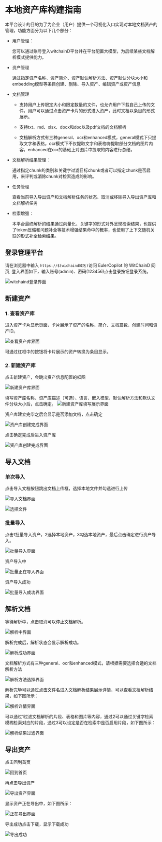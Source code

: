 # 本地资产库构建指南

本平台设计的目的为了为企业（用户）提供一个可视化入口实现对本地文档资产的管理，功能方面分为以下几个部分：
- 用户管理：
  
  您可以通过账号登入witchainD平台并在平台配置大模型，为后续某些文档解析模式提供能力。
- 资产管理
  
  通过指定资产名称、资产简介、资产默认解析方法、资产默认分块大小和embedding模型等条目创建、删除、导入资产、编辑资产或资产信息
- 文档管理
  
  - 支持用户上传限定大小和限定数量的文件，也允许用户下载自己上传的文件，用户可以通过点击资产卡片的形式进入资产，此时文档以条目的形式展示。

  - 支持txt、md、xlsx、docx和doc以及pdf文档的文档解析
  - 文档解析方式有三种general、ocr和enhanced模式，general模式下只提取文字和表格，ocr模式下不仅提取文字和表格嗨提取部分文档的图片内容，enhanced在ocr的基础上对图片中提取的内容进行总结。

- 文档解析结果管理：
  
  通过指定chunk的类别和关键字过滤目标chunk或者可以指定chunk是否启用，来评判或消除chunk对检索造成的影响。
- 任务管理
  
  查看当前导入导出资产和文档解析任务的状态、取消或移除导入导出资产库和文档解析任务
- 检索增强：
  
  本平台最终解析的结果通过向量化、关键字的形式对外呈现检索结果，也提供了token压缩和问题补全等技术增强结果命中的概率，也使用了上下文随机关联的形式补全检索结果。

## 登录管理平台

请在浏览器中输入 `https://$(wichaind域名)`访问 EulerCopilot 的 WitChainD 网页,
登入界面如下，输入账号(admin)、密码(123456)点击登录按钮登录系统。

![witchaind登录界面](./pictures/witChainD/witchaind登录界面.png)

## 新建资产

### 1. 查看资产库
进入资产卡片显示页面，卡片展示了资产的名称、简介、文档篇数、创建时间和资产ID。

![查看资产库界面](./pictures/witChainD/查看资产库界面.png)

可通过红框中的按钮将卡片展示的资产转换为条目显示。

### 2. 新建资产库
点击新建资产，会跳出资产信息配置的框图

![新建资产库界面](./pictures/witChainD/新建资产库界面.png)

填写资产库名称、资产库描述（可选）、语言、嵌入模型、默认解析方法和默认文件分块大小后，点击确定。
![新建资产库填写展示界面](./pictures/witChainD/新建资产库填写展示界面.png)

资产库建立完毕之后会显示是否添加文档，点击确定

![资产库创建完成界面](./pictures/witChainD/资产库创建完成界面.png)

点击确定完成后进入资产库

![资产库创建完成界面](./pictures/witChainD/进入资产库界面.png)

## 导入文档

### 单次导入

点击导入文档按钮跳出文档上传框，选择本地文件并勾选进行上传

![导入文档界面](./pictures/witChainD/导入文档界面.png)

![选择文件](./pictures/witChainD/选择文件.png)

### 批量导入

点击1批量导入资产，2选择本地资产，3勾选本地资产，最后点击确定进行资产导入。

![批量导入界面](./pictures/witChainD/批量导入界面.png)

资产导入中

![批量正在导入界面](./pictures/witChainD/批量正在导入界面.png)

资产导入成功

![批量导入成功界面](./pictures/witChainD/批量导入成功界面.png)


## 解析文档

等待解析中，点击取消可以停止文档解析。

![解析中界面](./pictures/witChainD/解析中界面.png)

解析完成后，解析状态会显示解析成功。

![解析成功界面](./pictures/witChainD/解析成功界面.png)

文档解析方式有三种general、ocr和enhanced模式，请根据需要选择合适的文档解析方法

![解析方法选择界面](./pictures/witChainD/解析方法选择界面.png)

解析完毕可以通过点击文件名进入文档解析结果展示详情，可以查看文档解析结果，如下图所示：

![解析详情界面](./pictures/witChainD/解析详情界面.png)

可以通过1过滤文档解析的片段、表格和图片等内容，通过2可以通过关键字检索模糊检索对应的片段，通过3可以设定是否在检索中是否启用片段，如下图所示：

![解析结果过滤界面](./pictures/witChainD/解析结果过滤界面.png)

## 导出资产

点击回到首页

![回到首页](./pictures/witChainD/回到首页.png)

再点击导出资产

![导出资产界面](./pictures/witChainD/导出资产界面.png)

显示资产正在导出中，如下图所示：

![正在导出界面](./pictures/witChainD/正在导出界面.png)

导出成功点击下载，显示下载成功

![导出成功](./pictures/witChainD/导出成功.png)
